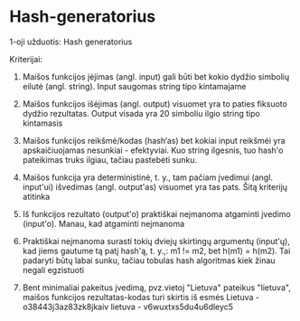 # Hash-generatorius
1-oji užduotis: Hash generatorius

Kriterijai:

1. Maišos funkcijos įėjimas (angl. input) gali būti bet kokio dydžio simbolių eilutė (angl. string).
Input saugomas string tipo kintamajame

2. Maišos funkcijos išėjimas (angl. output) visuomet yra to paties fiksuoto dydžio rezultatas.
Output visada yra 20 simboliu ilgio string tipo kintamasis

3. Maišos funkcijos reikšmė/kodas (hash‘as) bet kokiai input reikšmėi yra apskaičiuojamas nesunkiai - efektyviai.
Kuo string ilgesnis, tuo hash'o pateikimas truks ilgiau, tačiau pastebėti sunku.

4. Maišos funkcija yra deterministinė, t. y., tam pačiam įvedimui (angl. input'ui) išvedimas (angl. output'as) visuomet yra tas pats.
Šitą kriterijų atitinka

5. Iš funkcijos rezultato (output'o) praktiškai neįmanoma atgaminti įvedimo (input'o).
Manau, kad atgaminti neįmanoma

6. Praktiškai neįmanoma surasti tokių dviejų skirtingų argumentų (input'ų), kad jiems gautume tą patį hash'ą, t. y.,: m1 != m2, bet h(m1) = h(m2).
Tai padaryti būtų labai sunku, tačiau tobulas hash algoritmas kiek žinau negali egzistuoti

7. Bent minimaliai pakeitus įvedimą, pvz.vietoj "Lietuva" pateikus "lietuva", maišos funkcijos rezultatas-kodas turi skirtis iš esmės
Lietuva - o38443j3az83zk8jkaiv
lietuva - v6wuxtxs5du4u6dleyc5
